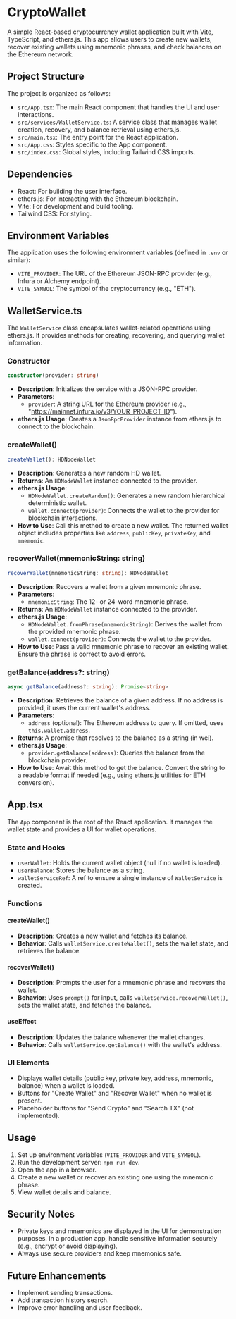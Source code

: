 # CryptoWallet

A simple React-based cryptocurrency wallet application built with Vite, TypeScript, and ethers.js. This app allows users to create new wallets, recover existing wallets using mnemonic phrases, and check balances on the Ethereum network.

## Project Structure

The project is organized as follows:

- `src/App.tsx`: The main React component that handles the UI and user interactions.
- `src/services/WalletService.ts`: A service class that manages wallet creation, recovery, and balance retrieval using ethers.js.
- `src/main.tsx`: The entry point for the React application.
- `src/App.css`: Styles specific to the App component.
- `src/index.css`: Global styles, including Tailwind CSS imports.

## Dependencies

- React: For building the user interface.
- ethers.js: For interacting with the Ethereum blockchain.
- Vite: For development and build tooling.
- Tailwind CSS: For styling.

## Environment Variables

The application uses the following environment variables (defined in `.env` or similar):

- `VITE_PROVIDER`: The URL of the Ethereum JSON-RPC provider (e.g., Infura or Alchemy endpoint).
- `VITE_SYMBOL`: The symbol of the cryptocurrency (e.g., "ETH").

## WalletService.ts

The `WalletService` class encapsulates wallet-related operations using ethers.js. It provides methods for creating, recovering, and querying wallet information.

### Constructor

```typescript
constructor(provider: string)
```

- **Description**: Initializes the service with a JSON-RPC provider.
- **Parameters**:
  - `provider`: A string URL for the Ethereum provider (e.g., "https://mainnet.infura.io/v3/YOUR_PROJECT_ID").
- **ethers.js Usage**: Creates a `JsonRpcProvider` instance from ethers.js to connect to the blockchain.

### createWallet()

```typescript
createWallet(): HDNodeWallet
```

- **Description**: Generates a new random HD wallet.
- **Returns**: An `HDNodeWallet` instance connected to the provider.
- **ethers.js Usage**:
  - `HDNodeWallet.createRandom()`: Generates a new random hierarchical deterministic wallet.
  - `wallet.connect(provider)`: Connects the wallet to the provider for blockchain interactions.
- **How to Use**: Call this method to create a new wallet. The returned wallet object includes properties like `address`, `publicKey`, `privateKey`, and `mnemonic`.

### recoverWallet(mnemonicString: string)

```typescript
recoverWallet(mnemonicString: string): HDNodeWallet
```

- **Description**: Recovers a wallet from a given mnemonic phrase.
- **Parameters**:
  - `mnemonicString`: The 12- or 24-word mnemonic phrase.
- **Returns**: An `HDNodeWallet` instance connected to the provider.
- **ethers.js Usage**:
  - `HDNodeWallet.fromPhrase(mnemonicString)`: Derives the wallet from the provided mnemonic phrase.
  - `wallet.connect(provider)`: Connects the wallet to the provider.
- **How to Use**: Pass a valid mnemonic phrase to recover an existing wallet. Ensure the phrase is correct to avoid errors.

### getBalance(address?: string)

```typescript
async getBalance(address?: string): Promise<string>
```

- **Description**: Retrieves the balance of a given address. If no address is provided, it uses the current wallet's address.
- **Parameters**:
  - `address` (optional): The Ethereum address to query. If omitted, uses `this.wallet.address`.
- **Returns**: A promise that resolves to the balance as a string (in wei).
- **ethers.js Usage**:
  - `provider.getBalance(address)`: Queries the balance from the blockchain provider.
- **How to Use**: Await this method to get the balance. Convert the string to a readable format if needed (e.g., using ethers.js utilities for ETH conversion).

## App.tsx

The `App` component is the root of the React application. It manages the wallet state and provides a UI for wallet operations.

### State and Hooks

- `userWallet`: Holds the current wallet object (null if no wallet is loaded).
- `userBalance`: Stores the balance as a string.
- `walletServiceRef`: A ref to ensure a single instance of `WalletService` is created.

### Functions

#### createWallet()

- **Description**: Creates a new wallet and fetches its balance.
- **Behavior**: Calls `walletService.createWallet()`, sets the wallet state, and retrieves the balance.

#### recoverWallet()

- **Description**: Prompts the user for a mnemonic phrase and recovers the wallet.
- **Behavior**: Uses `prompt()` for input, calls `walletService.recoverWallet()`, sets the wallet state, and fetches the balance.

#### useEffect

- **Description**: Updates the balance whenever the wallet changes.
- **Behavior**: Calls `walletService.getBalance()` with the wallet's address.

### UI Elements

- Displays wallet details (public key, private key, address, mnemonic, balance) when a wallet is loaded.
- Buttons for "Create Wallet" and "Recover Wallet" when no wallet is present.
- Placeholder buttons for "Send Crypto" and "Search TX" (not implemented).

## Usage

1. Set up environment variables (`VITE_PROVIDER` and `VITE_SYMBOL`).
2. Run the development server: `npm run dev`.
3. Open the app in a browser.
4. Create a new wallet or recover an existing one using the mnemonic phrase.
5. View wallet details and balance.

## Security Notes

- Private keys and mnemonics are displayed in the UI for demonstration purposes. In a production app, handle sensitive information securely (e.g., encrypt or avoid displaying).
- Always use secure providers and keep mnemonics safe.

## Future Enhancements

- Implement sending transactions.
- Add transaction history search.
- Improve error handling and user feedback.

